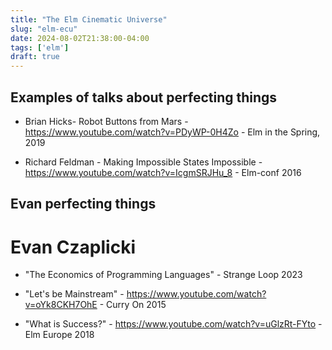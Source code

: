 ```yaml
---
title: "The Elm Cinematic Universe"
slug: "elm-ecu"
date: 2024-08-02T21:38:00-04:00
tags: ['elm']
draft: true
---
```


## Examples of talks about perfecting things

* Brian Hicks- Robot Buttons from Mars - https://www.youtube.com/watch?v=PDyWP-0H4Zo - Elm in the Spring, 2019

* Richard Feldman - Making Impossible States Impossible - https://www.youtube.com/watch?v=IcgmSRJHu_8 - Elm-conf 2016



## Evan perfecting things



# Evan Czaplicki

* "The Economics of Programming Languages" - Strange Loop 2023

* "Let's be Mainstream" - https://www.youtube.com/watch?v=oYk8CKH7OhE - Curry On 2015

* "What is Success?" - https://www.youtube.com/watch?v=uGlzRt-FYto - Elm Europe 2018
